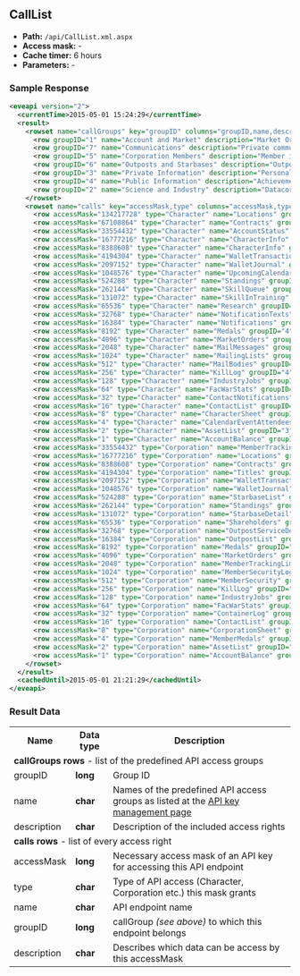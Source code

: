 ## CallList

* __Path:__ ``/api/CallList.xml.aspx``  
* __Access mask:__ -  
* __Cache timer:__ 6 hours  
* __Parameters:__ -  

### Sample Response

```xml
<eveapi version="2">
  <currentTime>2015-05-01 15:24:29</currentTime>
  <result>
    <rowset name="callGroups" key="groupID" columns="groupID,name,description">
      <row groupID="1" name="Account and Market" description="Market Orders, account balance and journal history." />
      <row groupID="7" name="Communications" description="Private communications such as contact lists, Eve Mail and Notifications." />
      <row groupID="5" name="Corporation Members" description="Member information for Corporations." />
      <row groupID="6" name="Outposts and Starbases" description="Outpost and Starbase information for Corporations" />
      <row groupID="3" name="Private Information" description="Personal information about the owner. Asset lists, skill training for characters, Private Calendar and more." />
      <row groupID="4" name="Public Information" description="Achievements such as Medals, Kill Mails, Fational Warfare Statistics and NPC Standings." />
      <row groupID="2" name="Science and Industry" description="Datacore production and job listing." />
    </rowset>
    <rowset name="calls" key="accessMask,type" columns="accessMask,type,name,groupID,description">
      <row accessMask="134217728" type="Character" name="Locations" groupID="3" description="Allows the fetching of coordinate and name data for items owned by the character." />
      <row accessMask="67108864" type="Character" name="Contracts" groupID="3" description="List of all Contracts the character is involved in." />
      <row accessMask="33554432" type="Character" name="AccountStatus" groupID="3" description="EVE player account status." />
      <row accessMask="16777216" type="Character" name="CharacterInfo" groupID="3" description="Sensitive Character Information, exposes account balance and last known location on top of the other Character Information call." />
      <row accessMask="8388608" type="Character" name="CharacterInfo" groupID="4" description="Character information, exposes skill points and current ship information on top of'Show Info'information." />
      <row accessMask="4194304" type="Character" name="WalletTransactions" groupID="1" description="Market transaction journal of character." />
      <row accessMask="2097152" type="Character" name="WalletJournal" groupID="1" description="Wallet journal of character." />
      <row accessMask="1048576" type="Character" name="UpcomingCalendarEvents" groupID="3" description="Upcoming events on characters calendar." />
      <row accessMask="524288" type="Character" name="Standings" groupID="4" description="NPC Standings towards the character." />
      <row accessMask="262144" type="Character" name="SkillQueue" groupID="3" description="Entire skill queue of character." />
      <row accessMask="131072" type="Character" name="SkillInTraining" groupID="3" description="Skill currently in training on the character. Subset of entire Skill Queue." />
      <row accessMask="65536" type="Character" name="Research" groupID="2" description="List of all Research agents working for the character and the progress of the research." />
      <row accessMask="32768" type="Character" name="NotificationTexts" groupID="7" description="Actual body of notifications sent to the character. Requires Notification access to function." />
      <row accessMask="16384" type="Character" name="Notifications" groupID="7" description="List of recent notifications sent to the character." />
      <row accessMask="8192" type="Character" name="Medals" groupID="4" description="Medals awarded to the character." />
      <row accessMask="4096" type="Character" name="MarketOrders" groupID="1" description="List of all Market Orders the character has made." />
      <row accessMask="2048" type="Character" name="MailMessages" groupID="7" description="List of all messages in the characters EVE Mail Inbox." />
      <row accessMask="1024" type="Character" name="MailingLists" groupID="7" description="List of all Mailing Lists the character subscribes to." />
      <row accessMask="512" type="Character" name="MailBodies" groupID="7" description="EVE Mail bodies. Requires MailMessages as well to function." />
      <row accessMask="256" type="Character" name="KillLog" groupID="4" description="Characters kill log." />
      <row accessMask="128" type="Character" name="IndustryJobs" groupID="2" description="Character jobs, completed and active." />
      <row accessMask="64" type="Character" name="FacWarStats" groupID="4" description="Characters Factional Warfare Statistics." />
      <row accessMask="32" type="Character" name="ContactNotifications" groupID="7" description="Most recent contact notifications for the character." />
      <row accessMask="16" type="Character" name="ContactList" groupID="7" description="List of character contacts and relationship levels." />
      <row accessMask="8" type="Character" name="CharacterSheet" groupID="3" description="Character Sheet information. Contains basic'Show Info'information along with clones, account balance, implants, attributes, skills, certificates and corporation roles." />
      <row accessMask="4" type="Character" name="CalendarEventAttendees" groupID="3" description="Event attendee responses. Requires UpcomingCalendarEvents to function." />
      <row accessMask="2" type="Character" name="AssetList" groupID="3" description="Entire asset list of character." />
      <row accessMask="1" type="Character" name="AccountBalance" groupID="1" description="Current balance of characters wallet." />
      <row accessMask="33554432" type="Corporation" name="MemberTrackingExtended" groupID="5" description="Extensive Member information. Time of last logoff, last known location and ship." />
      <row accessMask="16777216" type="Corporation" name="Locations" groupID="3" description="Allows the fetching of coordinate and name data for items owned by the corporation." />
      <row accessMask="8388608" type="Corporation" name="Contracts" groupID="3" description="List of recent Contracts the corporation is involved in." />
      <row accessMask="4194304" type="Corporation" name="Titles" groupID="5" description="Titles of corporation and the roles they grant." />
      <row accessMask="2097152" type="Corporation" name="WalletTransactions" groupID="1" description="Market transactions of all corporate accounts." />
      <row accessMask="1048576" type="Corporation" name="WalletJournal" groupID="1" description="Wallet journal for all corporate accounts." />
      <row accessMask="524288" type="Corporation" name="StarbaseList" groupID="6" description="List of all corporate starbases." />
      <row accessMask="262144" type="Corporation" name="Standings" groupID="4" description="NPC Standings towards corporation." />
      <row accessMask="131072" type="Corporation" name="StarbaseDetail" groupID="6" description="List of all settings of corporate starbases." />
      <row accessMask="65536" type="Corporation" name="Shareholders" groupID="1" description="Shareholders of the corporation." />
      <row accessMask="32768" type="Corporation" name="OutpostServiceDetail" groupID="6" description="List of all service settings of corporate outposts." />
      <row accessMask="16384" type="Corporation" name="OutpostList" groupID="6" description="List of all outposts controlled by the corporation." />
      <row accessMask="8192" type="Corporation" name="Medals" groupID="4" description="List of all medals created by the corporation." />
      <row accessMask="4096" type="Corporation" name="MarketOrders" groupID="1" description="List of all corporate market orders." />
      <row accessMask="2048" type="Corporation" name="MemberTrackingLimited" groupID="5" description="Limited Member information." />
      <row accessMask="1024" type="Corporation" name="MemberSecurityLog" groupID="5" description="Member role and title change log." />
      <row accessMask="512" type="Corporation" name="MemberSecurity" groupID="5" description="Member roles and titles." />
      <row accessMask="256" type="Corporation" name="KillLog" groupID="4" description="Corporation kill log." />
      <row accessMask="128" type="Corporation" name="IndustryJobs" groupID="2" description="Corporation jobs, completed and active." />
      <row accessMask="64" type="Corporation" name="FacWarStats" groupID="4" description="Corporations Factional Warfare Statistics." />
      <row accessMask="32" type="Corporation" name="ContainerLog" groupID="3" description="Corporate secure container acess log." />
      <row accessMask="16" type="Corporation" name="ContactList" groupID="7" description="Corporate contact list and relationships." />
      <row accessMask="8" type="Corporation" name="CorporationSheet" groupID="3" description="Exposes basic'Show Info'information as well as Member Limit and basic division and wallet info." />
      <row accessMask="4" type="Corporation" name="MemberMedals" groupID="5" description="List of medals awarded to corporation members." />
      <row accessMask="2" type="Corporation" name="AssetList" groupID="3" description="List of all corporation assets." />
      <row accessMask="1" type="Corporation" name="AccountBalance" groupID="1" description="Current balance of all corporation accounts." />
    </rowset>
  </result>
  <cachedUntil>2015-05-01 21:21:29</cachedUntil>
</eveapi>
```  
### Result Data

<table>
    <tbody>
        <tr>
            <th>Name</th>
            <th>Data type</th>
            <th>Description</th>
        </tr>
        <tr>
        </tr>
            <td colspan='3'><strong>callGroups rows</strong> - list of the predefined API access groups</td>
        <tr>
            <td>groupID</td>
            <td><strong>long</strong></td>
            <td>Group ID</td>
        </tr>
        <tr>
            <td>name</td>
            <td><strong>char</strong></td>
            <td>Names of the predefined API access groups as listed at the <a href="https://community.eveonline.com/support/api-key">API key management page</a></td>
        </tr>
        <tr>
            <td>description</td>
            <td><strong>char</strong></td>
            <td>Description of the included access rights</td>
        </tr>
        <tr>
           <td colspan='3'><strong>calls rows</strong> - list of every access right</td>
        </tr>
        <tr>
            <td>accessMask</td>
            <td><strong>long</strong></td>
            <td>Necessary access mask of an API key for accessing this API endpoint</td>
        </tr>
        <tr>
            <td>type</td>
            <td><strong>char</strong></td>
            <td>Type of API access (Character, Corporation etc.) this mask grants</td>
        </tr>
        <tr>
            <td>name</td>
            <td><strong>char</strong></td>
            <td>API endpoint name</td>
        </tr>
        <tr>
            <td>groupID</td>
            <td><strong>long</strong></td>
            <td>callGroup <em>(see above)</em> to which this endpoint belongs</td>
        </tr>
        <tr>
            <td>description</td>
            <td><strong>char</strong></td>
            <td>Describes which data can be access by this accessMask</td>
        </tr>
    </tbody>
</table>

